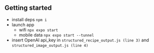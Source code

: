 ## Getting started
- install deps ``npm i``
- launch app
    - wifi ``npx expo start``
    - mobile data  ``npx expo start --tunnel``
 - insert OpenAI api_key in ``structured_recipe_output.js (line 3)`` and ``structured_image_output.js (line 4)``
